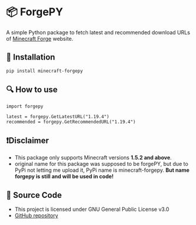 # 📦 ForgePY
A simple Python package to fetch latest and recommended download URLs of [Minecraft Forge](https://files.minecraftforge.net/net/minecraftforge/forge/) website. 

## 💾 Installation 
```
pip install minecraft-forgepy 
```

## 🔍 How to use
```
import forgepy

latest = forgepy.GetLatestURL("1.19.4")
recommended = forgepy.GetRecommendedURL("1.19.4")
```

## ❗Disclaimer
- This package only supports Minecraft versions **1.5.2 and above**.
- original name for this package was supposed to be forgePY, but due to PyPi not letting me upload it, PyPi name is minecraft-forgepy. **But name forgepy is still and will be used in code!**

## 🤖 Source Code
- This project is licensed under GNU General Public License v3.0
- [GitHub repository](https://github.com/matejmajny/forge.py)
